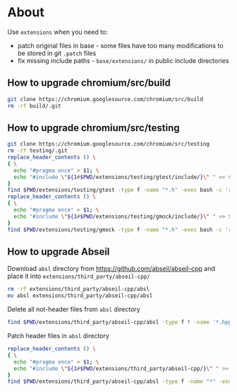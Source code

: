 # About

Use `extensions` when you need to:
* patch original files in base - some files have too many modifications to be stored in git `.patch` files
* fix missing include paths - `base/extensions/` in public include directories

## How to upgrade chromium/src/build

```bash
git clone https://chromium.googlesource.com/chromium/src/build
rm -rf build/.git
```

## How to upgrade chromium/src/testing

```bash
git clone https://chromium.googlesource.com/chromium/src/testing
rm -rf testing/.git
replace_header_contents () \
{ \
  echo "#pragma once" > $1; \
  echo "#include \"${1#$PWD/extensions/testing/gtest/include/}\" " >> $1 ; \
}
find $PWD/extensions/testing/gtest -type f -name "*.h" -exec bash -c 'replace_header_contents "$0"' {} \;
replace_header_contents () \
{ \
  echo "#pragma once" > $1; \
  echo "#include \"${1#$PWD/extensions/testing/gmock/include/}\" " >> $1 ; \
}
find $PWD/extensions/testing/gmock -type f -name "*.h" -exec bash -c 'replace_header_contents "$0"' {} \;
```

## How to upgrade Abseil

Download `absl` directory from https://github.com/abseil/abseil-cpp and place it into `extensions/third_party/abseil-cpp/`

```bash
rm -rf extensions/third_party/abseil-cpp/absl
mv absl extensions/third_party/abseil-cpp/absl
```

Delete all not-header files from `absl` directory

```bash
find $PWD/extensions/third_party/abseil-cpp/absl -type f ! -name '*.hpp' ! -name '*.h' ! -name '*.inc' -delete
```

Patch header files in `absl` directory

```bash
replace_header_contents () \
{ \
  echo "#pragma once" > $1; \
  echo "#include \"${1#$PWD/extensions/third_party/abseil-cpp/}\" " >> $1 ; \
}
find $PWD/extensions/third_party/abseil-cpp/absl -type f -name "*" -exec bash -c 'replace_header_contents "$0"' {} \;
```
